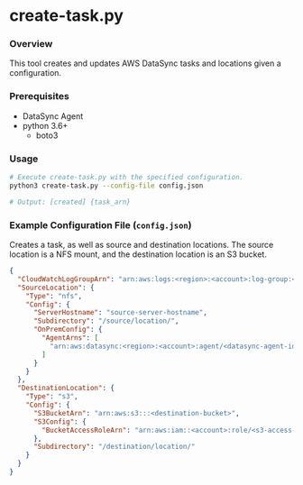 # create-task.py

### Overview
This tool creates and updates AWS DataSync tasks and locations given a configuration.

### Prerequisites
- DataSync Agent
- python 3.6+
  - boto3

### Usage
```sh
# Execute create-task.py with the specified configuration. 
python3 create-task.py --config-file config.json

# Output: [created] {task_arn}
```

### Example Configuration File (`config.json`)

Creates a task, as well as source and destination locations. The source location is a NFS mount, and the destination location is an S3 bucket.

```json
{
  "CloudWatchLogGroupArn": "arn:aws:logs:<region>:<account>:log-group:<task-log-group>:*",
  "SourceLocation": {
    "Type": "nfs",
    "Config": {
      "ServerHostname": "source-server-hostname",
      "Subdirectory": "/source/location/",
      "OnPremConfig": {
        "AgentArns": [
          "arn:aws:datasync:<region>:<account>:agent/<datasync-agent-id>"
        ]
      }
    }
  },
  "DestinationLocation": {
    "Type": "s3",
    "Config": {
      "S3BucketArn": "arn:aws:s3:::<destination-bucket>",
      "S3Config": {
        "BucketAccessRoleArn": "arn:aws:iam::<account>:role/<s3-access-role>"
      },
      "Subdirectory": "/destination/location/"
    }
  }
}
```
